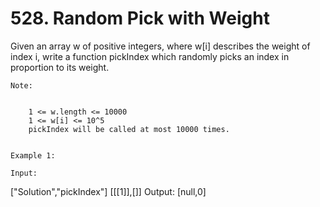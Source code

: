 # 528. Random Pick with Weight

Given an array w of positive integers, where w[i] describes the
        weight of index i, write a function pickIndex which
        randomly picks an index in proportion to its weight.

    Note:

    
        1 <= w.length <= 10000
        1 <= w[i] <= 10^5
        pickIndex will be called at most 10000 times.
    

    Example 1:

    Input:
["Solution","pickIndex"]
[[[1]],[]]
Output: [null,0]